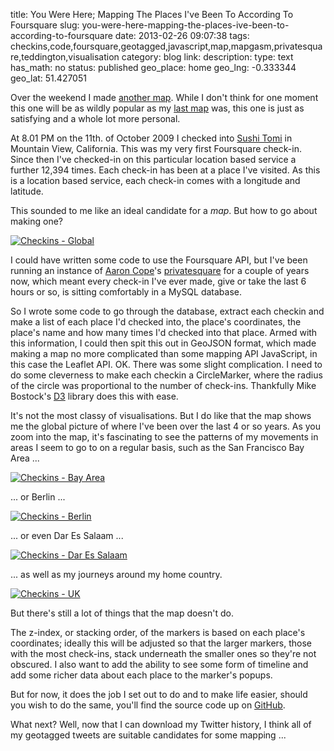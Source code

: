 title: You Were Here; Mapping The Places I've Been To According To Foursquare
slug: you-were-here-mapping-the-places-ive-been-to-according-to-foursquare
date: 2013-02-26 09:07:38
tags: checkins,code,foursquare,geotagged,javascript,map,mapgasm,privatesquare,teddington,visualisation
category: blog
link: 
description: 
type: text
has_math: no
status: published
geo_place: home
geo_lng: -0.333344
geo_lat: 51.427051

Over the weekend I made [another map](https://maps.geotastic.org/checkins/ "https://maps.geotastic.org/checkins/"). While I don't think for one moment this one will be as wildly popular as my [last map](https://maps.geotastic.org/rude/ "https://maps.geotastic.org/rude/") was, this one is just as satisfying and a whole lot more personal.


At 8.01 PM on the 11th. of October 2009 I checked into [Sushi Tomi](https://foursquare.com/v/sushi-tomi/48750fc1f964a5200f511fe3 "https://foursquare.com/v/sushi-tomi/48750fc1f964a5200f511fe3") in Mountain View, California. This was my very first Foursquare check-in. Since then I've checked-in on this particular location based service a further 12,394 times. Each check-in has been at a place I've visited. As this is a location based service, each check-in comes with a longitude and latitude.

This sounded to me like an ideal candidate for a *map*. But how to go about making one?

<!-- TEASER_END -->

[![Checkins - Global](/wp-content/uploads/2013/02/Checkins-Global.jpg)](/wp-content/uploads/2013/02/Checkins-Global.jpg "/wp-content/uploads/2013/02/Checkins-Global.jpg")

I could have written some code to use the Foursquare API, but I've been running an instance of [Aaron Cope](https://aaronland.info/ "https://aaronland.info/")'s [privatesquare](https://github.com/straup/privatesquare "https://github.com/straup/privatesquare") for a couple of years now, which meant every check-in I've ever made, give or take the last 6 hours or so, is sitting comfortably in a MySQL database.

So I wrote some code to go through the database, extract each checkin and make a list of each place I'd checked into, the place's coordinates, the place's name and how many times I'd checked into that place. Armed with this information, I could then spit this out in GeoJSON format, which made making a map no more complicated than some mapping API JavaScript, in this case the Leaflet API. OK. There was some slight complication. I need to do some cleverness to make each checkin a CircleMarker, where the radius of the circle was proportional to the number of check-ins. Thankfully Mike Bostock's [D3](https://d3js.org/ "https://d3js.org/") library does this with ease.

It's not the most classy of visualisations. But I do like that the map shows me the global picture of where I've been over the last 4 or so years. As you zoom into the map, it's fascinating to see the patterns of my movements in areas I seem to go to on a regular basis, such as the San Francisco Bay Area ...

[![Checkins - Bay Area](/wp-content/uploads/2013/02/Checkins-Bay-Area.jpg)](/wp-content/uploads/2013/02/Checkins-Bay-Area.jpg "/wp-content/uploads/2013/02/Checkins-Bay-Area.jpg")

... or Berlin ...

[![Checkins - Berlin](/wp-content/uploads/2013/02/Checkins-Berlin.jpg)](/wp-content/uploads/2013/02/Checkins-Berlin.jpg "/wp-content/uploads/2013/02/Checkins-Berlin.jpg")

... or even Dar Es Salaam ...

[![Checkins - Dar Es Salaam](/wp-content/uploads/2013/02/Checkins-Dar-Es-Salaam.jpg)](/wp-content/uploads/2013/02/Checkins-Dar-Es-Salaam.jpg "/wp-content/uploads/2013/02/Checkins-Dar-Es-Salaam.jpg")

... as well as my journeys around my home country.

[![Checkins - UK](/wp-content/uploads/2013/02/Checkins-UK.jpg)](/wp-content/uploads/2013/02/Checkins-UK.jpg "/wp-content/uploads/2013/02/Checkins-UK.jpg")

But there's still a lot of things that the map doesn't do.

The z-index, or stacking order, of the markers is based on each place's coordinates; ideally this will be adjusted so that the larger markers, those with the most check-ins, stack underneath the smaller ones so they're not obscured. I also want to add the ability to see some form of timeline and add some richer data about each place to the marker's popups.

But for now, it does the job I set out to do and to make life easier, should you wish to do the same, you'll find the source code up on [GitHub](https://github.com/vicchi/maps.geotastic.org/tree/master/checkins "https://github.com/vicchi/maps.geotastic.org/tree/master/checkins").

What next? Well, now that I can download my Twitter history, I think all of my geotagged tweets are suitable candidates for some mapping ...





